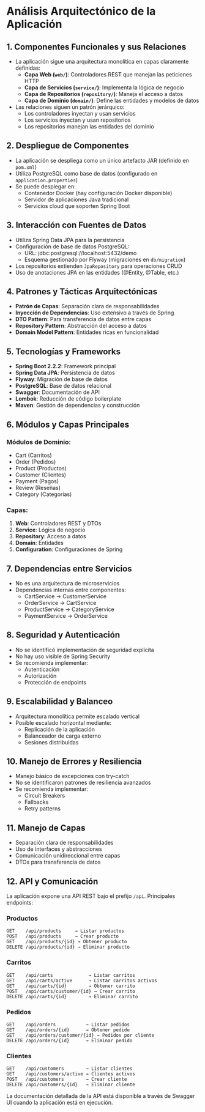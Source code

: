 # Análisis Arquitectónico de la Aplicación

## 1. Componentes Funcionales y sus Relaciones
- La aplicación sigue una arquitectura monolítica en capas claramente definidas:
  - **Capa Web (`web/`)**: Controladores REST que manejan las peticiones HTTP
  - **Capa de Servicios (`service/`)**: Implementa la lógica de negocio
  - **Capa de Repositorios (`repository/`)**: Maneja el acceso a datos
  - **Capa de Dominio (`domain/`)**: Define las entidades y modelos de datos
- Las relaciones siguen un patrón jerárquico:
  - Los controladores inyectan y usan servicios
  - Los servicios inyectan y usan repositorios
  - Los repositorios manejan las entidades del dominio

## 2. Despliegue de Componentes
- La aplicación se despliega como un único artefacto JAR (definido en `pom.xml`)
- Utiliza PostgreSQL como base de datos (configurado en `application.properties`)
- Se puede desplegar en:
  - Contenedor Docker (hay configuración Docker disponible)
  - Servidor de aplicaciones Java tradicional
  - Servicios cloud que soporten Spring Boot

## 3. Interacción con Fuentes de Datos
- Utiliza Spring Data JPA para la persistencia
- Configuración de base de datos PostgreSQL:
  - URL: jdbc:postgresql://localhost:5432/demo
  - Esquema gestionado por Flyway (migraciones en `db/migration`)
- Los repositorios extienden `JpaRepository` para operaciones CRUD
- Uso de anotaciones JPA en las entidades (@Entity, @Table, etc.)

## 4. Patrones y Tácticas Arquitectónicas
- **Patrón de Capas**: Separación clara de responsabilidades
- **Inyección de Dependencias**: Uso extensivo a través de Spring
- **DTO Pattern**: Para transferencia de datos entre capas
- **Repository Pattern**: Abstracción del acceso a datos
- **Domain Model Pattern**: Entidades ricas en funcionalidad

## 5. Tecnologías y Frameworks
- **Spring Boot 2.2.2**: Framework principal
- **Spring Data JPA**: Persistencia de datos
- **Flyway**: Migración de base de datos
- **PostgreSQL**: Base de datos relacional
- **Swagger**: Documentación de API
- **Lombok**: Reducción de código boilerplate
- **Maven**: Gestión de dependencias y construcción

## 6. Módulos y Capas Principales
### Módulos de Dominio:
- Cart (Carritos)
- Order (Pedidos)
- Product (Productos)
- Customer (Clientes)
- Payment (Pagos)
- Review (Reseñas)
- Category (Categorías)

### Capas:
1. **Web**: Controladores REST y DTOs
2. **Service**: Lógica de negocio
3. **Repository**: Acceso a datos
4. **Domain**: Entidades
5. **Configuration**: Configuraciones de Spring

## 7. Dependencias entre Servicios
- No es una arquitectura de microservicios
- Dependencias internas entre componentes:
  - CartService → CustomerService
  - OrderService → CartService
  - ProductService → CategoryService
  - PaymentService → OrderService

## 8. Seguridad y Autenticación
- No se identificó implementación de seguridad explícita
- No hay uso visible de Spring Security
- Se recomienda implementar:
  - Autenticación
  - Autorización
  - Protección de endpoints

## 9. Escalabilidad y Balanceo
- Arquitectura monolítica permite escalado vertical
- Posible escalado horizontal mediante:
  - Replicación de la aplicación
  - Balanceador de carga externo
  - Sesiones distribuidas

## 10. Manejo de Errores y Resiliencia
- Manejo básico de excepciones con try-catch
- No se identificaron patrones de resiliencia avanzados
- Se recomienda implementar:
  - Circuit Breakers
  - Fallbacks
  - Retry patterns

## 11. Manejo de Capas
- Separación clara de responsabilidades
- Uso de interfaces y abstracciones
- Comunicación unidireccional entre capas
- DTOs para transferencia de datos

## 12. API y Comunicación
La aplicación expone una API REST bajo el prefijo `/api`. Principales endpoints:

### Productos
```
GET    /api/products     → Listar productos
POST   /api/products     → Crear producto
GET    /api/products/{id} → Obtener producto
DELETE /api/products/{id} → Eliminar producto
```

### Carritos
```
GET    /api/carts             → Listar carritos
GET    /api/carts/active      → Listar carritos activos
GET    /api/carts/{id}        → Obtener carrito
POST   /api/carts/customer/{id} → Crear carrito
DELETE /api/carts/{id}        → Eliminar carrito
```

### Pedidos
```
GET    /api/orders           → Listar pedidos
GET    /api/orders/{id}      → Obtener pedido
GET    /api/orders/customer/{id} → Pedidos por cliente
DELETE /api/orders/{id}      → Eliminar pedido
```

### Clientes
```
GET    /api/customers        → Listar clientes
GET    /api/customers/active → Clientes activos
POST   /api/customers        → Crear cliente
DELETE /api/customers/{id}   → Eliminar cliente
```

La documentación detallada de la API está disponible a través de Swagger UI cuando la aplicación está en ejecución.
